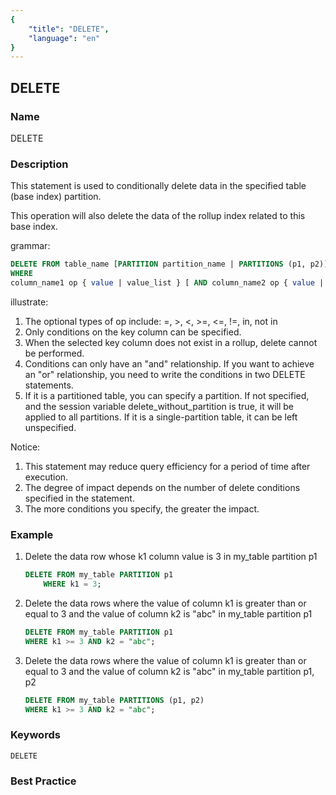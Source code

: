 ```yaml
---
{
    "title": "DELETE",
    "language": "en"
}
---
```


<!--
Licensed to the Apache Software Foundation (ASF) under one
or more contributor license agreements.  See the NOTICE file
distributed with this work for additional information
regarding copyright ownership.  The ASF licenses this file
to you under the Apache License, Version 2.0 (the
"License"); you may not use this file except in compliance
with the License.  You may obtain a copy of the License at

  http://www.apache.org/licenses/LICENSE-2.0

Unless required by applicable law or agreed to in writing,
software distributed under the License is distributed on an
"AS IS" BASIS, WITHOUT WARRANTIES OR CONDITIONS OF ANY
KIND, either express or implied.  See the License for the
specific language governing permissions and limitations
under the License.
-->

## DELETE

### Name

DELETE

### Description

This statement is used to conditionally delete data in the specified table (base index) partition.

This operation will also delete the data of the rollup index related to this base index.

grammar:

````SQL
DELETE FROM table_name [PARTITION partition_name | PARTITIONS (p1, p2)]
WHERE
column_name1 op { value | value_list } [ AND column_name2 op { value | value_list } ...];
````

illustrate:

1. The optional types of op include: =, >, <, >=, <=, !=, in, not in
2. Only conditions on the key column can be specified.
3. When the selected key column does not exist in a rollup, delete cannot be performed.
4. Conditions can only have an "and" relationship. If you want to achieve an "or" relationship, you need to write the conditions in two DELETE statements.
5. If it is a partitioned table, you can specify a partition. If not specified, and the session variable delete_without_partition is true, it will be applied to all partitions. If it is a single-partition table, it can be left unspecified.

Notice:

1. This statement may reduce query efficiency for a period of time after execution.
2. The degree of impact depends on the number of delete conditions specified in the statement.
3. The more conditions you specify, the greater the impact.

### Example

1. Delete the data row whose k1 column value is 3 in my_table partition p1

   ```sql
   DELETE FROM my_table PARTITION p1
       WHERE k1 = 3;
   ````

2. Delete the data rows where the value of column k1 is greater than or equal to 3 and the value of column k2 is "abc" in my_table partition p1

   ```sql
   DELETE FROM my_table PARTITION p1
   WHERE k1 >= 3 AND k2 = "abc";
   ````

3. Delete the data rows where the value of column k1 is greater than or equal to 3 and the value of column k2 is "abc" in my_table partition p1, p2

   ```sql
   DELETE FROM my_table PARTITIONS (p1, p2)
   WHERE k1 >= 3 AND k2 = "abc";
   ````

### Keywords

    DELETE

### Best Practice

